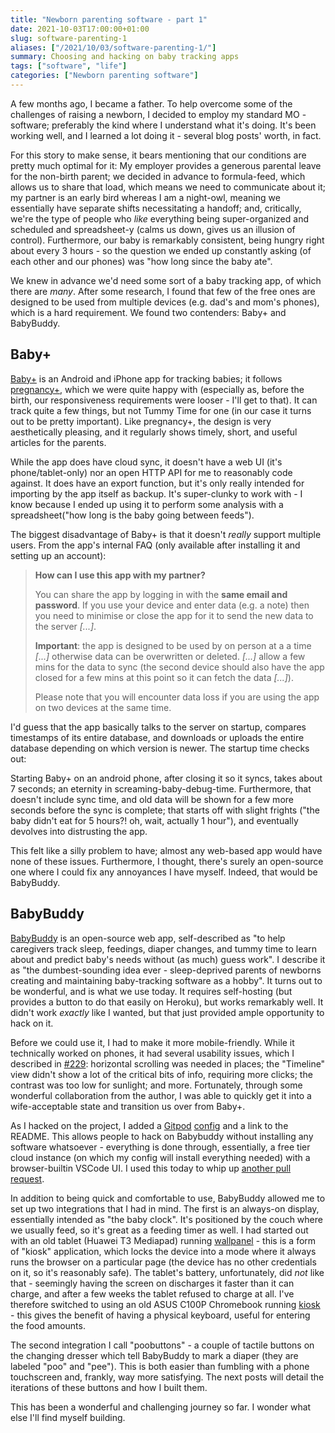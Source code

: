 ```yaml
---
title: "Newborn parenting software - part 1"
date: 2021-10-03T17:00:00+01:00
slug: software-parenting-1
aliases: ["/2021/10/03/software-parenting-1/"]
summary: Choosing and hacking on baby tracking apps
tags: ["software", "life"]
categories: ["Newborn parenting software"]
---
```


<!-- markdownlint-disable MD013 -->

A few months ago, I became a father. To help overcome some of the challenges of raising a newborn, I decided to employ my standard MO - software; preferably the kind where I understand what it's doing. It's been working well, and I learned a lot doing it - several blog posts' worth, in fact.

For this story to make sense, it bears mentioning that our conditions are pretty much optimal for it: My employer provides a generous parental leave for the non-birth parent; we decided in advance to formula-feed, which allows us to share that load, which means we need to communicate about it; my partner is an early bird whereas I am a night-owl, meaning we essentially have separate shifts necessitating a handoff; and, critically, we're the type of people who _like_ everything being super-organized and scheduled and spreadsheet-y (calms us down, gives us an illusion of control). Furthermore, our baby is remarkably consistent, being hungry right about every 3 hours - so the question we ended up constantly asking (of each other and our phones) was "how long since the baby ate".

We knew in advance we'd need some sort of a baby tracking app, of which there are _many_. After some research, I found that few of the free ones are designed to be used from multiple devices (e.g. dad's and mom's phones), which is a hard requirement. We found two contenders: Baby+ and BabyBuddy.

## Baby+

[Baby+](https://philips-digital.com/baby-new/) is an Android and iPhone app for tracking babies; it follows [pregnancy+](https://philips-digital.com/pregnancy-new/), which we were quite happy with (especially as, before the birth, our responsiveness requirements were looser - I'll get to that). It can track quite a few things, but not Tummy Time for one (in our case it turns out to be pretty important). Like pregnancy+, the design is very aesthetically pleasing, and it regularly shows timely, short, and useful articles for the parents.

While the app does have cloud sync, it doesn't have a web UI (it's phone/tablet-only) nor an open HTTP API for me to reasonably code against. It does have an export function, but it's only really intended for importing by the app itself as backup. It's super-clunky to work with - I know because I ended up using it to perform some analysis with a spreadsheet("how long is the baby going between feeds").

The biggest disadvantage of Baby+ is that it doesn't _really_ support multiple users. From the app's internal FAQ (only available after installing it and setting up an account):

> **How can I use this app with my partner?**
>
> You can share the app by logging in with the **same email and password**. If you use your device and enter data (e.g. a note) then you need to minimise or close the app for it to send the new data to the server _[...]_.
>
> **Important**: the app is designed to be used by on person at a a time _[...]_ otherwise data can be overwritten or deleted. _[...]_ allow a few mins for the data to sync (the second device should also have the app closed for a few mins at this point so it can fetch the data _[...]_).
>
> Please note that you will encounter data loss if you are using the app on two devices at the same time.

I'd guess that the app basically talks to the server on startup, compares timestamps of its entire database, and downloads or uploads the entire database depending on which version is newer. The startup time checks out:

Starting Baby+ on an android phone, after closing it so it syncs, takes about 7 seconds; an eternity in screaming-baby-debug-time. Furthermore, that doesn't include sync time, and old data will be shown for a few more seconds before the sync is complete; that starts off with slight frights ("the baby didn't eat for 5 hours?! oh, wait, actually 1 hour"), and eventually devolves into distrusting the app.

This felt like a silly problem to have; almost any web-based app would have none of these issues. Furthermore, I thought, there's surely an open-source one where I could fix any annoyances I have myself. Indeed, that would be BabyBuddy.

## BabyBuddy

[BabyBuddy](https://github.com/babybuddy/babybuddy) is an open-source web app, self-described as "to help caregivers track sleep, feedings, diaper changes, and tummy time to learn about and predict baby's needs without (as much) guess work". I describe it as "the dumbest-sounding idea ever - sleep-deprived parents of newborns creating and maintaining baby-tracking software as a hobby". It turns out to be wonderful, and is what we use today. It requires self-hosting (but provides a button to do that easily on Heroku), but works remarkably well. It didn't work _exactly_ like I wanted, but that just provided ample opportunity to hack on it.

Before we could use it, I had to make it more mobile-friendly. While it technically worked on phones, it had several usability issues, which I described in [#229](https://github.com/babybuddy/babybuddy/issues/229): horizontal scrolling was needed in places; the "Timeline" view didn't show a lot of the critical bits of info, requiring more clicks; the contrast was too low for sunlight; and more. Fortunately, through some wonderful collaboration from the author, I was able to quickly get it into a wife-acceptable state and transition us over from Baby+.

As I hacked on the project, I added a [Gitpod](https://gitpod.io) [config](https://github.com/babybuddy/babybuddy/blob/master/.gitpod.yml) and a link to the README. This allows people to hack on Babybuddy without installing any software whatsoever - everything is done through, essentially, a free tier cloud instance (on which my config will install everything needed) with a browser-builtin VSCode UI. I used this today to whip up [another pull request](https://github.com/babybuddy/babybuddy/pull/316).

In addition to being quick and comfortable to use, BabyBuddy allowed me to set up two integrations that I had in mind. The first is an always-on display, essentially intended as "the baby clock". It's positioned by the couch where we usually feed, so it's great as a feeding timer as well. I had started out with an old tablet (Huawei T3 Mediapad) running [wallpanel](https://github.com/thanksmister/wallpanel-android) - this is a form of "kiosk" application, which locks the device into a mode where it always runs the browser on a particular page (the device has no other credentials on it, so it's reasonably safe). The tablet's battery, unfortunately, did _not_ like that - seemingly having the screen on discharges it faster than it can charge, and after a few weeks the tablet refused to charge at all. I've therefore switched to using an old ASUS C100P Chromebook running [kiosk](https://chrome.google.com/webstore/detail/kiosk/afhcomalholahplbjhnmahkoekoijban?hl=en) - this gives the benefit of having a physical keyboard, useful for entering the food amounts.

The second integration I call "poobuttons" - a couple of tactile buttons on the changing dresser which tell BabyBuddy to mark a diaper (they are labeled "poo" and "pee"). This is both easier than fumbling with a phone touchscreen and, frankly, way more satisfying. The next posts will detail the iterations of these buttons and how I built them.

This has been a wonderful and challenging journey so far. I wonder what else I'll find myself building.
